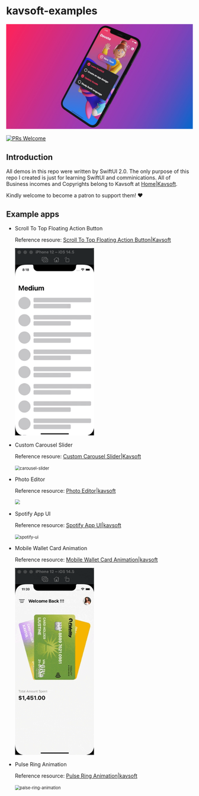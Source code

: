 # kavsoft-examples

<img src="Screenshots/swiftui-badge.jpg" style="zoom:80%;" />

[![PRs Welcome](https://img.shields.io/badge/PRs-welcome-brightgreen.svg?style=flat-square)](http://makeapullrequest.com)


## Introduction

All demos in this repo were written by SwiftUI 2.0. The only purpose of this repo I created is just for learning SwiftUI and comminications. All of Business incomes and Copyrights belong to Kavsoft at [Home|Kavsoft](https://kavsoft.dev).

Kindly welcome to become a patron to support them! ❤️

## Example apps

- Scroll To Top Floating Action Button

  Reference resoure: [Scroll To Top Floating Action Button|Kavsoft](https://kavsoft.dev/SwiftUI_2.0/Scroll_To_Top)

  <img src="Screenshots/scroll-to-top.gif" style="zoom:80%;" />

- Custom Carousel Slider

  Reference resoure: [Custom Carousel Slider|Kavsoft](https://kavsoft.dev/SwiftUI_2.0/Custom_Carousel_Slider)

  <img src="Screenshots/custom-carousel-slider.gif" alt="carousel-slider" style="zoom:80%;" />

  

- Photo Editor

  Reference resource: [Photo Editor|kavsoft](https://kavsoft.dev/SwiftUI_2.0/Photo_Editor)

  <img src="Screenshots/photo-editor.gif" style="zoom:80%;" />

- Spotify App UI

  Reference resource: [Spotify App UI|kavsoft](https://kavsoft.dev/SwiftUI_2.0/Spotify_App_UI)

  <img src="Screenshots/spotify-ui.gif" alt="spotify-ui" style="zoom:80%;" />
  
- Mobile Wallet Card Animation

  Reference resource: [Mobile Wallet Card Animation|kavsoft](https://kavsoft.dev/SwiftUI_2.0/Wallet_Card_Animation)

  <img src="Screenshots/mobile-wallet-card-animation.gif" alt="mobile-wallet-card-animation" style="zoom:80%;" />

- Pulse Ring Animation

  Reference resource: [Pulse Ring Animation|kavsoft](https://kavsoft.dev/SwiftUI_2.0/Pulse_Ring_Animation)

  <img src="/Users/liuyonggang/Documents/GitHub/kavsoft.dev-samples/Screenshots/palse-ring-animation.gif" alt="palse-ring-animation" style="zoom:80%;" />

  











